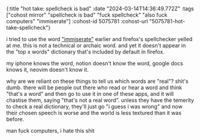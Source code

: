 {:title "hot take: spellcheck is bad"
 :date "2024-03-14T14:36:49.772Z"
 :tags ["cohost mirror" "spellcheck is bad" "fuck spellcheck" "also fuck computers" "immiserate"]
 :cohost-id 5075781
 :cohost-url "5075781-hot-take-spellcheck"}

i tried to use the word ["immiserate"](https://www.merriam-webster.com/dictionary/immiseration) earlier and firefox's spellchecker yelled at me. this is not a technical or archaic word. and yet it doesn't appear in the "top x words" dictionary that's included by default in firefox.

my iphone knows the word, notion doesn't know the word, google docs knows it, neovim doesn't know it.

why are we reliant on these things to tell us which words are "real"? shit's dumb. there will be people out there who read or hear a word and think "that's a word" and then go to use it in one of these apps, and it will chastise them, saying "that's not a real word". unless they have the temerity to check a real dictionary, they'll just go "i guess i was wrong" and now their chosen speech is worse and the world is less textured than it was before.

man fuck computers, i hate this shit